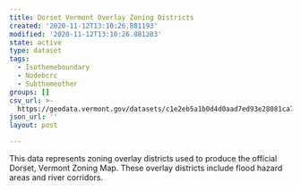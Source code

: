 ```yaml
---
title: Dorset Vermont Overlay Zoning Districts
created: '2020-11-12T13:10:26.881193'
modified: '2020-11-12T13:10:26.881203'
state: active
type: dataset
tags:
  - Isothemeboundary
  - Nodebcrc
  - Subthemeother
groups: []
csv_url: >-
  https://geodata.vermont.gov/datasets/c1e2eb5a1b0d4d0aad7ed93e28081ca7_0.csv?outSR=%7B%22latestWkid%22%3A3857%2C%22wkid%22%3A102100%7D
json_url: ''
layout: post

---
```

This data represents zoning overlay districts used to produce the official Dorset, Vermont Zoning Map.  These overlay districts include flood hazard areas and river corridors.

